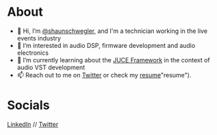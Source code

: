 # About

- 👋 Hi, I’m [@shaunschwegler](https://www.github.com/shaunschwegler "GitHub Profile"), and I'm a technician working in the live events industry
- 👀 I’m interested in audio DSP, firmware development and audio electronics
- 🌱 I’m currently learning about the [JUCE Framework](https://github.com/juce-framework/JUCE "JUCE") in the context of audio VST development
- 📫 Reach out to me on [Twitter](https://www.twitter.com/shaunschwegler "@shaunschwegler") or check my [resume](https://shaunschwegler.github.io/cv.html)"resume").

# Socials

[LinkedIn](https://www.linkedin.com/in/shaunschwegler/ "in/shaunschwegler") //
[Twitter](https://www.twitter.com/shaunschwegler "@shaunschwegler")
